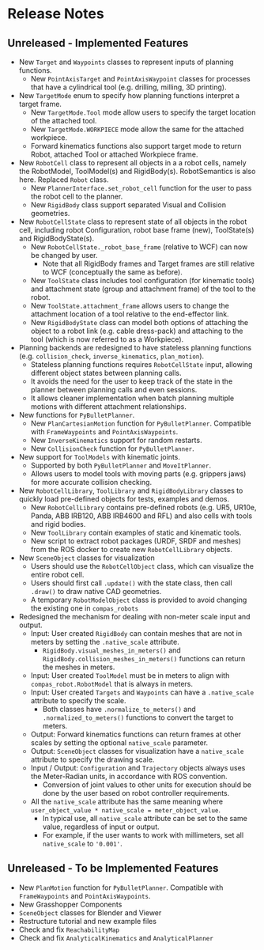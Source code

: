 # Release Notes

## Unreleased - Implemented Features

* New `Target` and `Waypoints` classes to represent inputs of planning functions.
  * New `PointAxisTarget` and `PointAxisWaypoint` classes for processes that have a cylindrical tool (e.g. drilling, milling, 3D printing).
* New `TargetMode` enum to specify how planning functions interpret a target frame.
  * New `TargetMode.Tool` mode allow users to specify the target location of the attached tool.
  * New `TargetMode.WORKPIECE` mode allow the same for the attached workpiece.
  * Forward kinematics functions also support target mode to return Robot, attached Tool or attached Workpiece frame.
* New `RobotCell` class to represent all objects in a a robot cells, namely the RobotModel, ToolModel(s) and RigidBody(s). RobotSemantics is also here. Replaced `Robot` class.
  * New `PlannerInterface.set_robot_cell` function for the user to pass the robot cell to the planner.
  * New `RigidBody` class support separated Visual and Collision geometries.
* New `RobotCellState` class to represent state of all objects in the robot cell, including robot Configuration, robot base frame (new), ToolState(s) and RigidBodyState(s).
  * New `RobotCellState._robot_base_frame` (relative to WCF) can now be changed by user.
    * Note that all RigidBody frames and Target frames are still relative to WCF (conceptually the same as before).
  * New `ToolState` class includes tool configuration (for kinematic tools) and attachment state (group and attachment frame) of the tool to the robot.
  * New `ToolState.attachment_frame` allows users to change the attachment location of a tool relative to the end-effector link.
  * New `RigidBodyState` class can model both options of attaching the object to a robot link (e.g. cable dress-pack) and attaching to the tool (which is now referred to as a Workpiece).
* Planning backends are redesigned to have stateless planning functions (e.g. `collision_check`, `inverse_kinematics`, `plan_motion`).
  * Stateless planning functions requires `RobotCellState` input, allowing different object states between planning calls.
  * It avoids the need for the user to keep track of the state in the planner between planning calls and even sessions.
  * It allows cleaner implementation when batch planning multiple motions with different attachment relationships.
* New functions for `PyBulletPlanner`.
  * New `PlanCartesianMotion` function for `PyBulletPlanner`. Compatible with `FrameWaypoints` and `PointAxisWaypoints`.
  * New `InverseKinematics` support for random restarts.
  * New `CollisionCheck` function for `PyBulletPlanner`.
* New support for `ToolModels` with kinematic joints.
  * Supported by both `PyBulletPlanner` and `MoveItPlanner`.
  * Allows users to model tools with moving parts (e.g. grippers jaws) for more accurate collision checking.
* New `RobotCellLibrary`, `ToolLibrary` and `RigidBodyLibrary` classes to quickly load pre-defined objects for tests, examples and demos.
  * New `RobotCellLibrary` contains pre-defined robots (e.g. UR5, UR10e, Panda, ABB IRB120, ABB IRB4600 and RFL) and also cells with tools and rigid bodies.
  * New `ToolLibrary` contain examples of static and kinematic tools.
  * New script to extract robot packages (URDF, SRDF and meshes) from the ROS docker to create new `RobotCellLibrary` objects.
* New `SceneObject` classes for visualization
  * Users should use the `RobotCellObject` class, which can visualize the entire robot cell.
  * Users should first call `.update()` with the state class, then call `.draw()` to draw native CAD geometries.
  * A temporary `RobotModelObject` class is provided to avoid changing the existing one in `compas_robots`
* Redesigned the mechanism for dealing with non-meter scale input and output.
  * Input: User created `RigidBody` can contain meshes that are not in meters by setting the `.native_scale` attribute.
    * `RigidBody.visual_meshes_in_meters()` and `RigidBody.collision_meshes_in_meters()` functions can return the meshes in meters.
  * Input: User created `ToolModel` must be in meters to align with `compas_robot.RobotModel` that is always in meters.
  * Input: User created `Targets` and `Waypoints` can have a `.native_scale` attribute to specify the scale.
    * Both classes have `.normalize_to_meters()` and `.normalized_to_meters()` functions to convert the target to meters.
  * Output: Forward kinematics functions can return frames at other scales by setting the optional `native_scale` parameter.
  * Output: `SceneObject` classes for visualization have a `native_scale` attribute to specify the drawing scale.
  * Input / Output: `Configuration` and `Trajectory` objects always uses the Meter-Radian units, in accordance with ROS convention.
    * Conversion of joint values to other units for execution should be done by the user based on robot controller requirements.
  * All the `native_scale` attribute has the same meaning where `user_object_value * native_scale = meter_object_value`.
    * In typical use, all `native_scale` attribute can be set to the same value, regardless of input or output.
    * For example, if the user wants to work with millimeters, set all `native_scale` to `'0.001'`.

## Unreleased - To be Implemented Features

* New `PlanMotion` function for `PyBulletPlanner`. Compatible with `FrameWaypoints` and `PointAxisWaypoints`.
* New Grasshopper Components
* `SceneObject` classes for Blender and Viewer
* Restructure tutorial and new example files
* Check and fix `ReachabilityMap`
* Check and fix `AnalyticalKinematics` and `AnalyticalPlanner`